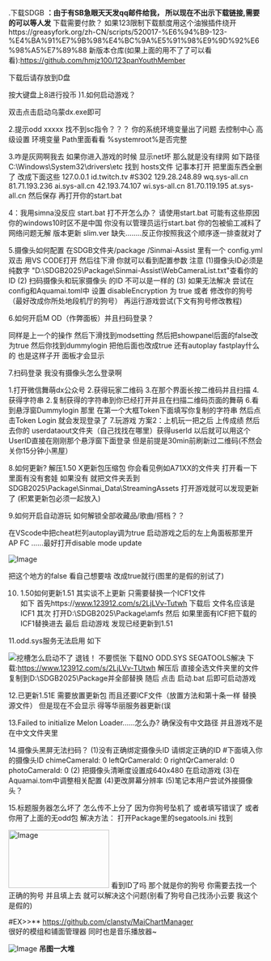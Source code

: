 .下载SDGB **：由于有SB急眼天天发qq邮件给我， 所以现在不出示下载链接,需要的可以等人发**
下载需要付款？
如果123限制下载额度用这个油猴插件绕开https://greasyfork.org/zh-CN/scripts/520017-%E6%94%B9-123-%E4%BA%91%E7%9B%98%E4%BC%9A%E5%91%98%E9%9D%92%E6%98%A5%E7%89%88 
新版本仓库(如果上面的用不了了可以看看):https://github.com/hmjz100/123panYouthMember


下载后请存放到D盘
 
 按大键盘上8进行投币
)1.如何启动游戏？

双击点击启动乌蒙dx.exe即可

2.提示odd xxxxx 找不到sc指令？？？ 
你的系统环境变量出了问题 去控制中心 高级设置 环境变量 Path里面看看 %systemroot%是否完整

3.咋是灰网啊我去
如果你进入游戏的时候 显示net坏 那么就是没有绿网
如下路径C:\Windows\System32\drivers\etc
找到 hosts文件 记事本打开 把里面东西全删了 改成下面这些
127.0.0.1 id.twitch.tv #S302
129.28.248.89 wq.sys-all.cn
81.71.193.236 ai.sys-all.cn
42.193.74.107 wi.sys-all.cn
81.70.119.195 at.sys-all.cn
然后保存 再打开你的start.bat

4：我用simna没反应 start.bat 打不开怎么办？
请使用start.bat
可能有这些原因 你的windows10时区不是中国 你没有以管理员运行start.bat 你的包被偷工减料了
网络问题无解 版本更新 slim.ver 缺失........反正你按照我这个顺序逐一排查就对了


5.摄像头如何配置
在SDGB文件夹/package /Sinmai-Assist  里有一个
config.yml
双击  用VS CODE打开  然后往下滑 你就可以看到配置参数
注意 (1)摄像头ID必须是纯数字 "D:\SDGB2025\Package\Sinmai-Assist\WebCameraList.txt"查看你的ID
(2) 扫码摄像头和玩家摄像头 的ID 不可以是一样的
(3) 如果无法解决 尝试在config和Aquamai.toml中  设置 disableEncryption 为 true
     或者 修改你的狗号 （最好改成你所处地段机厅的狗号） 再运行游戏尝试(下文有狗号修改教程)

6.如何开启M OD（作弊面板）并且扫码登录？

同样是上一个的操作 然后下滑找到modsetting 然后把showpanel后面的false改为true
然后你找到dummylogin  把他后面也改成true
还有autoplay fastplay什么的 也是这样子开 面板才会显示

7.扫码登录 我没有摄像头怎么登录啊

1.打开微信舞萌dx公众号 2.获得玩家二维码 3.在那个界面长按二维码并且扫描 4.获得字符串
2.复制获得的字符串到你已经打开并且在扫描二维码页面的舞萌 6.看到悬浮窗Dummylogin 那里 在第一个大框Token下面填写你复制的字符串 然后点击Token Login 就会发现登录了 7.玩游戏
方案2：上机玩一把之后 上传成绩 然后去你的 userdataout文件夹（自己找找在哪里）获得userId
以后就可以用这个UserID直接在刚刚那个悬浮窗下面登录 但是前提是30min前刷新过二维码(不然会关你15分钟小黑屋）


8.如何更新?
解压1.50 X更新包压缩包 你会看见例如A71XX的文件夹 打开看一下里面有没有套娃 如果没有  就把文件夹丢到SDGB2025\Package\Sinmai_Data\StreamingAssets 打开游戏就可以发现更新了 (积累更新包必须一起放入)

9.如何开启自动游玩 如何解锁全部收藏品/歌曲/搭档？？

在VScode中把cheat栏列autoplay调为true
启动游戏之后的左上角面板那里开 AP FC ......最好打开disable mode update

![Image](https://github.com/user-attachments/assets/7b4860d6-6bc3-4e21-be2a-a48dab131254)

把这个地方的false  看自己想要啥 改成true就行(图里的是假的别试了)

10. 1.50如何更新1.51
其实谈不上更新 只需要替换一个ICF1文件  
如下
首先https://www.123912.com/s/2LjLVv-Tutwh 下载后 文件名应该是 ICF1
其次 打开D:\SDGB2025\Package\amfs
然后 如果里面有ICF把下载的ICF1替换进去
最后 启动游戏 发现已经更新到1.51


11.odd.sys服务无法启用 如下

![挖槽怎么启动不了 退钱！](https://github.com/user-attachments/assets/aebf1508-617e-402f-ad31-39904db7c65b)
 不要慌张 下载NO ODD.SYS SEGATOOLS解决 
下载:https://www.123912.com/s/2LjLVv-TUtwh
解压后 直接全选文件夹里的文件 复制到D:\SDGB2025\Package并全部替换
随后 点击 启动.bat 后即可启动游戏

12.已更新1.51E
需要放置更新包
而且还要ICF文件（放置方法和第十条一样 替换源文件）
但是现在不会显示 得等华丽服务器更新(误

13.Failed to initialize Melon Loader......怎么办?
确保没有中文路径 并且游戏不是在中文文件夹里

14.摄像头黑屏无法扫码？
(1)没有正确绑定摄像头ID 请绑定正确的ID #下面填入你的摄像头ID
    chimeCameraId: 0
    leftQrCameraId: 0
    rightQrCameraId: 0
    photoCameraId: 0
(2) 把摄像头清晰度设置成640x480 在启动游戏
(3)在Aquamai.tom中调整相关配置
(4)更改屏幕分辨率
(5)笔记本用户尝试外接摄像头？

15.标题服务器怎么坏了 怎么传不上分了
因为你狗号坠机了 或者填写错误了 或者你用了上面的无odd包
解决方法： 打开Package里的segatools.ini
找到

<img width="199" height="115" alt="Image" src="https://github.com/user-attachments/assets/b1a8c562-0f5d-4ee0-9ca8-53589c0393ee" />
看到ID了吗 那个就是你的狗号 你需要去找一个正确的狗号 并且填上去 就可以解决这个问题(别看了狗号自己找汤小云要 我这个是假的)


#EX>>** https://github.com/clansty/MaiChartManager  
很好的模组和铺面管理器 同时也是音乐播放器~

![Image](https://github.com/user-attachments/assets/424e634d-8122-4ea4-8d37-a49aa314c034)
**吊图一大堆**






